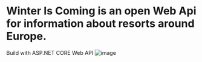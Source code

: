 # Winter Is Coming is an open Web Api for information about resorts around Europe.
Build with ASP.NET CORE Web API
![image](https://i.etsystatic.com/18896044/r/il/f222c3/2118104760/il_fullxfull.2118104760_ahf1.jpg)
